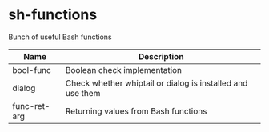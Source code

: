 # sh-functions
Bunch of useful Bash functions


| Name | Description |
|---|---|
| bool-func | Boolean check implementation |
| dialog | Check whether whiptail or dialog is installed and use them |
| func-ret-arg | Returning values from Bash functions |
